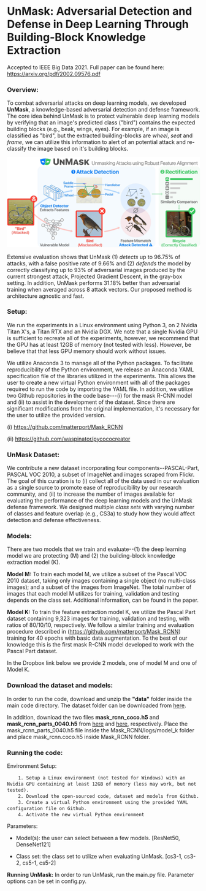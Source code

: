 # UnMask: Adversarial Detection and Defense in Deep Learning Through Building-Block Knowledge Extraction

Accepted to IEEE Big Data 2021. Full paper can be found here: https://arxiv.org/pdf/2002.09576.pdf
### Overview:

To combat adversarial attacks on deep learning models, we developed **UnMask**, 
a knowledge-based adversarial detection and defense framework. 
The core idea behind UnMask is to protect vulnerable deep learning models by verifying that an image's 
predicted class ("bird") contains the expected building blocks (e.g., beak, wings, eyes). 
For example, if an image is classified as "bird", but the extracted building-blocks are 
*wheel*, *seat* and *frame*, we can utilize this information to alert of an potential attack 
and re-classify the image based on it's building blocks. 

![UnMask Framework](images/unmask.jpg)

Extensive evaluation shows that UnMask (1) *detects* up to 96.75% of attacks, with a false positive rate 
of 9.66% and (2) *defends* the model by correctly classifying up to 93% of adversarial images 
produced by the current strongest attack, Projected Gradient Descent, in the gray-box setting.
In addition, UnMask performs 31.18% better than adversarial training when averaged across 
8 attack vectors. Our proposed method is architecture agnostic and fast.

### Setup:

We run the experiments in a Linux environment using Python 3, on 2 Nvidia Titan X's, a Titan RTX 
and an Nvidia DGX. We note that a single Nvidia GPU is sufficient to 
recreate all of the experiments, however, we recommend that the GPU has at least 12GB of 
memory (not tested with less). However, be believe that that less GPU memory should work
without issues.

We utilize Anaconda 3 to manage all of the Python packages. To facilitate reproducibility 
of the Python environment, we release an Anaconda YAML specification file of the libraries 
utilized in the experiments. This allows the user to create a new virtual Python environment 
with all of the packages required to run the code by importing the YAML file. 
In addition, we utilize two Github repositories in the code base---(i) for the mask 
R-CNN model and (ii) to assist in the development 
of the dataset. Since there are significant 
modifications from the original implementation, it's necessary for the user to utilize the 
provided version.

(i) https://github.com/matterport/Mask_RCNN

(ii) https://github.com/waspinator/pycococreator

### UnMask Dataset:
We contribute a new dataset incorporating four components--PASCAL-Part, PASCAL VOC 2010, 
a subset of ImageNet and images scraped from Flickr. 
The goal of this curation is to (i) collect all of the data used in our evaluation as a single 
source to promote ease of reproducibility by our research community, and 
(ii) to increase the number of images available for evaluating the performance of the deep 
learning models and the UnMask defense framework. We designed multiple *class sets* 
with varying number of classes and feature overlap (e.g., CS3a)
to study how they would affect detection and defense effectiveness.

### Models:
There are two models that we train and evaluate--(1) the deep learning model we 
are protecting (M) and (2) the building-block knowledge extraction model (K). 

**Model M:** To train each model M, we utilize a subset of the Pascal VOC 2010 dataset, 
taking only images containing a single object (no multi-class images); and a subset
of the images from ImageNet. The total number of 
images that each model M utilizes for training, validation and testing depends on the class set.
Additional information, can be found in the paper.

**Model K:** To train the feature extraction model K, we utilize the Pascal Part 
dataset containing 9,323 images for training, validation and testing, with ratios of 
80/10/10, respectively. We follow a similar training and evaluation procedure described 
in (https://github.com/matterport/Mask_RCNN) training for 40 epochs with basic data augmentation. 
To the best of our knowledge this is the first mask R-CNN model developed to work with the 
Pascal Part dataset.

In the Dropbox link below we provide 2 models, one of model M and one of Model K.

### Download the dataset and models:


In order to run the code, download and unzip the **"data"** folder inside the 
main code directory. The dataset folder can be downloaded from 
[here](https://www.dropbox.com/s/4lggy06t70wr4ba/data.zip?dl=0).

In addition, download the two files **mask_rcnn_coco.h5** and **mask_rcnn_parts_0040.h5** from 
[here](https://www.dropbox.com/s/d4e0x2r82h266k6/mask_rcnn_coco.h5?dl=0) 
and [here](https://www.dropbox.com/s/5l9cktsandce8ma/mask_rcnn_parts_0040.h5?dl=0), 
respectively. Place the mask_rcnn_parts_0040.h5 file inside the Mask_RCNN/logs/model_k 
folder and place mask_rcnn.coco.h5 inside Mask_RCNN folder.

### Running the code:

Environment Setup: 
````
    1. Setup a Linux environment (not tested for Windows) with an Nvidia GPU containing at least 12GB of memory (less may work, but not tested).
    2. Download the open-sourced code, dataset and models from Github.
    3. Create a virtual Python environment using the provided YAML configuration file on Github.
    4. Activate the new virtual Python environment
````
Parameters:

* Model(s): the user can select between a few models. [ResNet50, DenseNet121]

* Class set: the class set to utilize when evaluating UnMask. [cs3-1, cs3-2, cs5-1, cs5-2]

**Running UnMask:**
In order to run UnMask, run the main.py file. Parameter options can be set in config.py. 
